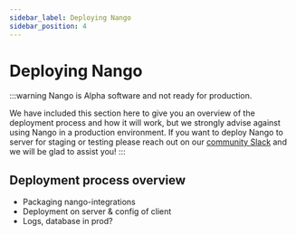 ```yaml
---
sidebar_label: Deploying Nango
sidebar_position: 4
---
```


# Deploying Nango

:::warning
Nango is Alpha software and not ready for production.

We have included this section here to give you an overview of the deployment process and how it will work, but we strongly advise against using Nango in a production environment. If you want to deploy Nango to server for staging or testing please reach out on our [community Slack](https://join.slack.com/t/nango-community/shared_invite/zt-1cvpdflmb-TMrjJJ_AZJeMivOgt906HA) and we will be glad to assist you!
:::

## Deployment process overview

- Packaging nango-integrations
- Deployment on server & config of client
- Logs, database in prod?